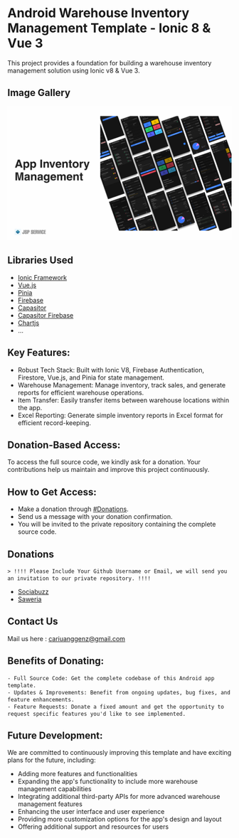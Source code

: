 # Android Warehouse Inventory Management Template - Ionic 8 & Vue 3

This project provides a foundation for building a warehouse inventory management solution using Ionic v8 & Vue 3.

## Image Gallery
![Show Case](images/ShowCase.png)

## Libraries Used

- [Ionic Framework](https://ionicframework.com/)
- [Vue.js](https://vuejs.org/)
- [Pinia](https://pinia.vuejs.org/)
- [Firebase](https://firebase.google.com/)
- [Capasitor](https://capacitorjs.com/)
- [Capasitor Firebase](https://github.com/capawesome-team/capacitor-firebase/)
- [Chartjs](https://www.chartjs.org/)
- ...

## Key Features:
  - Robust Tech Stack: Built with Ionic V8, Firebase Authentication, Firestore, Vue.js, and Pinia for state management.
  - Warehouse Management: Manage inventory, track sales, and generate reports for efficient warehouse operations.
  - Item Transfer: Easily transfer items between warehouse locations within the app.
  - Excel Reporting: Generate simple inventory reports in Excel format for efficient record-keeping.

## Donation-Based Access:

To access the full source code, we kindly ask for a donation. Your contributions help us maintain and improve this project continuously.

## How to Get Access:

- Make a donation through [#Donations](#Donations).
- Send us a message with your donation confirmation.
- You will be invited to the private repository containing the complete source code.

## Donations 

    > !!!! Please Include Your Github Username or Email, we will send you an invitation to our private repository. !!!!

- [Sociabuzz](https://sociabuzz.com/jspservice)
- [Saweria](https://saweria.co/JSPService)

## Contact Us

Mail us here : [cariuanggenz@gmail.com](mailto:cariuanggenz@gmail.com)
  

## Benefits of Donating:

    - Full Source Code: Get the complete codebase of this Android app template.
    - Updates & Improvements: Benefit from ongoing updates, bug fixes, and feature enhancements.
    - Feature Requests: Donate a fixed amount and get the opportunity to request specific features you'd like to see implemented.

## Future Development:

We are committed to continuously improving this template and have exciting plans for the future, including:
  - Adding more features and functionalities
  - Expanding the app's functionality to include more warehouse management capabilities
  - Integrating additional third-party APIs for more advanced warehouse management features
  - Enhancing the user interface and user experience
  - Providing more customization options for the app's design and layout
  - Offering additional support and resources for users
